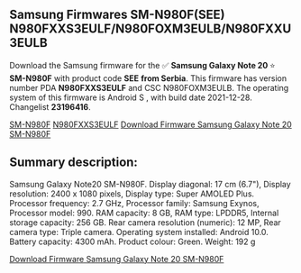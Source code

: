 <h2>Samsung Firmwares SM-N980F(SEE) N980FXXS3EULF/N980FOXM3EULB/N980FXXU3EULB</h2>
Download the Samsung firmware for the ✅ <strong>Samsung Galaxy Note 20 </strong> ⭐ <strong>SM-N980F</strong> with product code <strong>SEE</strong> <strong> from Serbia</strong>. This firmware has version number PDA <strong>N980FXXS3EULF</strong> and CSC N980FOXM3EULB. The operating system of this firmware is Android S , with build date 2021-12-28. Changelist <strong>23196416</strong>.

[SM-N980F](https://samfirm.shop/samsung/model/SM-N980F)
[N980FXXS3EULF](https://samfirm.shop/samsung/pda/N980FXXS3EULF)
[Download Firmware Samsung Galaxy Note 20 SM-N980F](https://samfirm.shop/samsung/firmware/485959)
<h2>Summary description:</h2>
<p>Samsung Galaxy Note20 SM-N980F. Display diagonal: 17 cm (6.7"), Display resolution: 2400 x 1080 pixels, Display type: Super AMOLED Plus. Processor frequency: 2.7 GHz, Processor family: Samsung Exynos, Processor model: 990. RAM capacity: 8 GB, RAM type: LPDDR5, Internal storage capacity: 256 GB. Rear camera resolution (numeric): 12 MP, Rear camera type: Triple camera. Operating system installed: Android 10.0. Battery capacity: 4300 mAh. Product colour: Green. Weight: 192 g</p>


[Download Firmware Samsung Galaxy Note 20 SM-N980F](https://samfirm.shop/samsung/firmware/485959)
